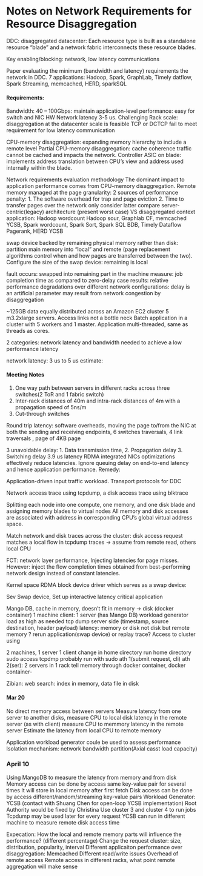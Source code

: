 # Notes on Network Requirements for Resource Disaggregation
   
DDC: disaggregated datacenter: Each resource type is built as a standalone resource “blade” and a network fabric interconnects these resource blades. 

Key enabling/blocking: network, low latency communications

Paper evaluating the minimum (bandwidth and latency) requirements the network in DDC.
7 applications: Hadoop, Spark, GraphLab, Timely datflow, Spark Streaming, memcached, HERD, sparkSQL

#### Requirements: 
Bandwidth: 40 – 100Gbps: maintain application-level performance: easy for switch and NIC HW
Network latency 3-5 us. Challenging 
Rack scale: disaggregation at the datacenter scale is feasible
TCP or DCTCP fail to meet requirement for low latency communication

CPU-memory disaggregation: expanding memory hierarchy to include a remote level
Partial CPU-memory disaggregation:  cache coherence traffic cannot be cached and impacts the network. Controller ASIC on blade: implements address translation between CPU’s view and address used internally within the blade. 

Network requirements evaluation methodology
The dominant impact to application performance comes from CPU-memory disaggregation.
Remote memory managed at the page granularity:
2 sources of performance penalty: 1. The software overhead for trap and page eviction 2. Time to transfer pages over the network only consider latter
compare server-centric(legacy) architecture (present worst case) VS disaggregated context 
application: Hadoop wordcount Hadoop sour, Graphlab CF, memcached YCSB, Spark wordcount, Spark Sort, Spark SQL BDB, Timely Dataflow Pagerank, HERD YCSB

swap device backed by remaining physical memory rather than disk: partition main memory into “local” and remote (page replacement algorithms control when and how pages are transferred between the two). Configure the size of the swap device: remaining is local

fault occurs: swapped into remaining part in the machine
measure: job completion time as compared to zero-delay case
results: relative performance degradations over different network configurations: delay is an artificial parameter may result from network congestion by disaggregation

~125GB data equally distributed across an Amazon EC2 cluster 5 m3.2xlarge servers.
Access links not a bottle neck
Batch application in a cluster with 5 workers and 1 master. Application multi-threaded, same as threads as cores.

2 categories: network latency and bandwidth needed to achieve a low performance latency

network latency: 3 us to 5 us
estimate:

#### Meeting Notes

1.   One way path between servers in different racks across three switches(2 ToR and 1 fabric switch)
2.   Inter-rack distances of 40m and intra-rack distances of 4m with a propagation speed of 5ns/m
3.   Cut-through switches

Round trip latency: software overheads, moving the page to/from the NIC at both the sending and receiving endpoints, 6 switches traversals, 4 link traversals , page of 4KB page

3 unavoidable delay: 1. Data transmission time, 2. Propagation delay 3. Switching delay
3.9	      us latency 
RDMA integrated NICs optimizations effectively reduce latencies.
Ignore queuing delay on end-to-end latency and hence application performance. Remedy:

Application-driven input traffic workload. 
Transport protocols for DDC

Network access trace using tcpdump, a disk access trace using blktrace

Splitting each node into one compute, one memory, and one disk blade and assigning memory blades to virtual nodes
All memory and disk accesses are associated with address in corresponding CPU’s global virtual address space.

Match network and disk traces across the cluster: disk access request matches a local flow in tcpdump traces -> assume from remote read, others local CPU

FCT: network layer performance, 
Injecting latencies for page misses.
However: inject the flow completion times obtained from best-performing network design instead of constant latencies. 

Kernel space RDMA block device driver which serves as a swap device:

Sev
Swap device, 
Set up interactive latency critical application

Mango DB, cache in memory, doesn’t fit in memory -> disk (docker container)
1 machine client: 1 server (has Mango DB) workload generator 
load as high as needed
tcp dump server side (timestamp, source destination, header payload) latency: memory or disk
not disk but remote memory
? rerun application(swap device) or replay trace?
Access to cluster using

2 machines, 1 server 1 client
change in home directory run home directory
sudo access 
tcpdmp probably run with sudo
ath 1(submit request, cli) ath 2(ser): 2 servers in 1 rack
tell memory through docker container, docker container- 

Zibian: web search: index in memory, data file in disk

#### Mar 20
No direct memory access between servers
Measure latency from one server to another disks,
measure CPU to local disk latency in the remote server (as with client)
measure CPU to memmory latency in the remote server
Estimate the latency from local CPU to remote memory

Application workload generator coule be used to assess performance
Isolation mechanism: network bandwidth partition(Axial casst load capacity) 

### April 10 
Using MangoDB to measure the latency from memory and from disk
Memory access can be done by access same key-value pair for several times
It will store in local memory after first fetch
Disk access can be done by access different/random/streaming key-value pairs 
Workload Generator: YCSB (contact with Shuang Chen for open-loop YCSB implementation)
Root Authority would be fixed by Christina
Use cluster 3 and cluster 4 to run jobs
Tcpdump may be used later for every request 
YCSB can run in different machine to measure remote disk access time

Expecation: 
How the local and remote memory parts will influence the performance? (different percentage)
Change the request cluster: size, distribution, popularity, interval
Different applicaiton performance over disaggregation: Memcached
Different read/write issues
Overhead of remote access 
Remote access in different racks, what point remote aggregation will make sense
